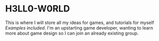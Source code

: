 # H3LL0-W0RLD
This is where I will store all my ideas for games, and tutorials for myself *Examples included*.
I'm an upstarting game developer, wanting to learn more about game design so I can join an already existing group.
